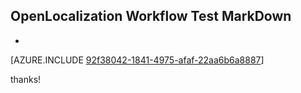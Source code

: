 ## OpenLocalization Workflow Test MarkDown
* 

[AZURE.INCLUDE [92f38042-1841-4975-afaf-22aa6b6a8887](calleeMd1.md)]

 
thanks!